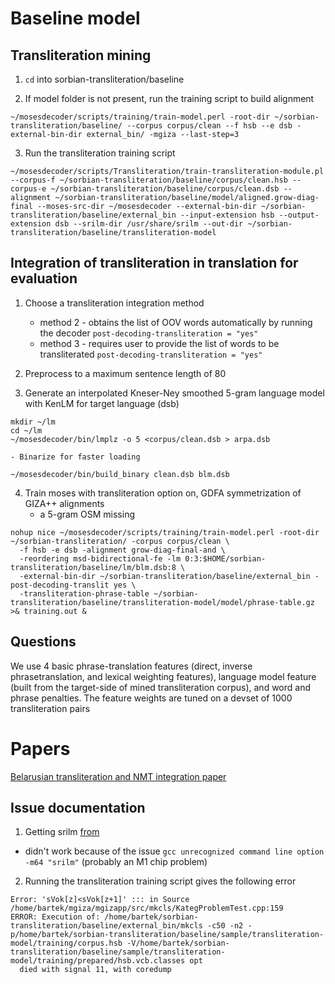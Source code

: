 # Baseline model

## Transliteration mining

1. ```cd``` into sorbian-transliteration/baseline

2. If model folder is not present, run the training script to build alignment

```
~/mosesdecoder/scripts/training/train-model.perl -root-dir ~/sorbian-transliteration/baseline/ --corpus corpus/clean --f hsb --e dsb -external-bin-dir external_bin/ -mgiza --last-step=3
```

3. Run the transliteration training script 
```
~/mosesdecoder/scripts/Transliteration/train-transliteration-module.pl --corpus-f ~/sorbian-transliteration/baseline/corpus/clean.hsb --corpus-e ~/sorbian-transliteration/baseline/corpus/clean.dsb --alignment ~/sorbian-transliteration/baseline/model/aligned.grow-diag-final --moses-src-dir ~/mosesdecoder --external-bin-dir ~/sorbian-transliteration/baseline/external_bin --input-extension hsb --output-extension dsb --srilm-dir /usr/share/srilm --out-dir ~/sorbian-transliteration/baseline/transliteration-model
```


## Integration of transliteration in translation for evaluation

1. Choose a transliteration integration method
    - method 2 - obtains the list of OOV words automatically by running the decoder
    ```post-decoding-transliteration = "yes"```
    - method 3 - requires user to provide the list of words to be transliterated
    ```post-decoding-transliteration = "yes"```

2. Preprocess to a maximum sentence length of 80

3. Generate an interpolated Kneser-Ney smoothed 5-gram language model with KenLM for target language (dsb)
  ```
  mkdir ~/lm
  cd ~/lm
  ~/mosesdecoder/bin/lmplz -o 5 <corpus/clean.dsb > arpa.dsb
  ```
    - Binarize for faster loading
  ```
  ~/mosesdecoder/bin/build_binary clean.dsb blm.dsb
  ```

4. Train moses with transliteration option on, GDFA symmetrization of GIZA++ alignments
    - a 5-gram OSM missing
  ```
  nohup nice ~/mosesdecoder/scripts/training/train-model.perl -root-dir ~/sorbian-transliteration/ -corpus corpus/clean \
    -f hsb -e dsb -alignment grow-diag-final-and \
    -reordering msd-bidirectional-fe -lm 0:3:$HOME/sorbian-transliteration/baseline/lm/blm.dsb:8 \
    -external-bin-dir ~/sorbian-transliteration/baseline/external_bin -post-decoding-translit yes \
    -transliteration-phrase-table ~/sorbian-transliteration/baseline/transliteration-model/model/phrase-table.gz >& training.out &
  ```

## Questions
We use 4 basic phrase-translation features (direct, inverse phrasetranslation, and lexical weighting features), language model feature (built from the target-side of mined transliteration corpus), and word and phrase penalties. The feature weights are tuned on a devset of 1000 transliteration pairs

# Papers
[Belarusian transliteration and NMT integration paper](https://link.springer.com/article/10.1007/s10590-017-9203-5)

## Issue documentation

1. Getting srilm [from](https://hovinh.github.io/blog/2016-04-22-install-srilm-ubuntu/)
- didn't work because of the issue ```gcc unrecognized command line option -m64 "srilm"``` (probably an M1 chip problem)

2. Running the transliteration training script gives the following error

```
Error: 'sVok[z]<sVok[z+1]' ::: in Source /home/bartek/mgiza/mgizapp/src/mkcls/KategProblemTest.cpp:159
ERROR: Execution of: /home/bartek/sorbian-transliteration/baseline/external_bin/mkcls -c50 -n2 -p/home/bartek/sorbian-transliteration/baseline/sample/transliteration-model/training/corpus.hsb -V/home/bartek/sorbian-transliteration/baseline/sample/transliteration-model/training/prepared/hsb.vcb.classes opt
  died with signal 11, with coredump
```

